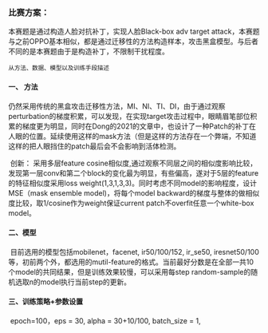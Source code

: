 ### 比赛方案：

本赛题是通过构造人脸对抗补丁，实现人脸Black-box adv target attack，本赛题与之前OPPO基本相似，都是通过迁移性的方法构造样本，攻击黑盒模型。与后者不同的是本赛题由于是构造补丁，不限制干扰程度。

`从方法、数据、模型以及训练手段描述`

#### 一、 方法

​	仍然采用传统的黑盒攻击迁移性方法，MI、NI、TI、DI，由于通过观察perturbation的梯度积累，可以发现，在实现target攻击过程中，眼睛眉笔部位积累的梯度更为明显，同时在Dong的2021的文章中，也设计了一种Patch的补丁在人眼的位置。延续使用这样的mask方法（但是这样的方法存在一个弊端，不知道这样的把人眼挡住的patch最后会不会影响到活体检测。

​	创新： 采用多层feature cosine相似度,通过观察不同层之间的相似度影响比较，发现第一层conv和第二个block的变化最为明显，有些偏高，遂对于5层的feature的特征相似度采用loss weight(1,3,1,3,3)。同时考虑不同model的影响程度，设计MSE（mask ensemble model)，将每个model backward的梯度与整体的做相似度比较，取1/cosine作为weight保证current patch不overfit任意一个white-box model。



#### 二、模型

​	目前选用的模型包括mobilenet，facenet, ir50/100/152, ir_se50, iresnet50/100等，初前两个外，都选用的mutil-feature的格式。当前最好分数是在全部一共10个model的共同结果，但是训练效果较慢，可以采用每step random-sample的随机选取n的model执行当前step的更新。

#### 三、训练策略+参数设置

​	epoch=100，eps = 30, alpha = 30+10/100, batch_size = 1, 



